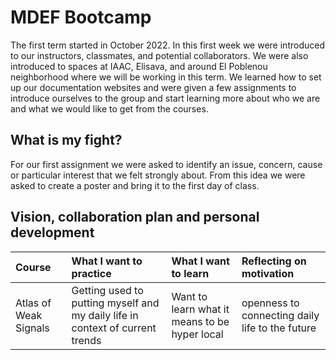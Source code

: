# MDEF Bootcamp

The first term started in October 2022. In this first week we were introduced to our instructors, classmates, and potential collaborators. We were also introduced to spaces at IAAC, Elisava, and around El Poblenou neighborhood where we will be working in this term. We learned how to set up our documentation websites and were given a few assignments to introduce ourselves to the group and start learning more about who we are and what we would like to get from the courses. 

## What is my fight? 

For our first assignment we were asked to identify an issue, concern, cause or particular interest that we felt strongly about. From this idea we were asked to create a poster and bring it to the first day of class. 

## Vision, collaboration plan and personal development

|   Course        |  What I want to practice        |  What I want to learn         |  Reflecting on motivation          |
|:----------------|:--------------------------------|:------------------------------|:-----------------------------------|
| Atlas of Weak Signals   | Getting used to putting myself and my daily life in context of current trends |  Want to learn what it means to be hyper local | openness to connecting daily life to the future |
